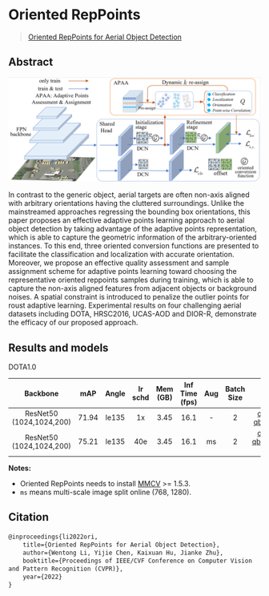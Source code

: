 # Oriented RepPoints

> [Oriented RepPoints for Aerial Object Detection](https://openaccess.thecvf.com/content/CVPR2022/papers/Li_Oriented_RepPoints_for_Aerial_Object_Detection_CVPR_2022_paper.pdf)

<!-- [ALGORITHM] -->

## Abstract

<div align=center>
<img src="https://raw.githubusercontent.com/zytx121/image-host/main/imgs/oriented_reppoints.png" width="800"/>
</div>

In contrast to the generic object, aerial targets are often non-axis aligned with arbitrary orientations having
the cluttered surroundings. Unlike the mainstreamed approaches regressing the bounding box orientations, this paper
proposes an effective adaptive points learning approach to aerial object detection by taking advantage of the adaptive
points representation, which is able to capture the geometric information of the arbitrary-oriented instances.
To this end, three oriented conversion functions are presented to facilitate the classification and localization
with accurate orientation. Moreover, we propose an effective quality assessment and sample assignment scheme for
adaptive points learning toward choosing the representative oriented reppoints samples during training, which is
able to capture the non-axis aligned features from adjacent objects or background noises. A spatial constraint is
introduced to penalize the outlier points for roust adaptive learning. Experimental results on four challenging
aerial datasets including DOTA, HRSC2016, UCAS-AOD and DIOR-R, demonstrate the efficacy of our proposed approach.

## Results and models

DOTA1.0

|         Backbone         |  mAP  | Angle | lr schd | Mem (GB) | Inf Time (fps) | Aug | Batch Size |                                                  Configs                                                  |                                                                                                                                                                                    Download                                                                                                                                                                                    |
| :----------------------: | :---: | :---: | :-----: | :------: | :------------: | :-: | :--------: | :-------------------------------------------------------------------------------------------------------: | :----------------------------------------------------------------------------------------------------------------------------------------------------------------------------------------------------------------------------------------------------------------------------------------------------------------------------------------------------------------------------: |
| ResNet50 (1024,1024,200) | 71.94 | le135 |   1x    |   3.45   |      16.1      |  -  |     2      |          [oriented-reppoints-qbox_r50_fpn_1x_dota](./oriented-reppoints-qbox_r50_fpn_1x_dota.py)          |         [model](https://download.openmmlab.com/mmrotate/v0.1.0/orientedreppoints/oriented_reppoints_r50_fpn_1x_dota_le135/oriented_reppoints_r50_fpn_1x_dota_le135-ef072de9.pth) \| [log](https://download.openmmlab.com/mmrotate/v0.1.0/orientedreppoints/oriented_reppoints_r50_fpn_1x_dota_le135/oriented_reppoints_r50_fpn_1x_dota_le135_20220505_092853.log.json)         |
| ResNet50 (1024,1024,200) | 75.21 | le135 |   40e   |   3.45   |      16.1      | ms  |     2      | [oriented-reppoints-qbox_r50_fpn_mstrain-40e_dota](./oriented-reppoints-qbox_r50_fpn_mstrain-40e_dota.py) | [model](https://download.openmmlab.com/mmrotate/v0.1.0/orientedreppoints/oriented_reppoints_r50_fpn_40e_dota_ms_le135/oriented_reppoints_r50_fpn_40e_dota_ms_le135-bb0323fd.pth) \| [log](https://download.openmmlab.com/mmrotate/v0.1.0/orientedreppoints/oriented_reppoints_r50_fpn_40e_dota_ms_le135/oriented_reppoints_r50_fpn_40e_dota_ms_le135_20220516_145332.log.json) |

**Notes:**

- Oriented RepPoints needs to install [MMCV](https://github.com/open-mmlab/mmcv) >= 1.5.3.
- `ms` means multi-scale image split online (768, 1280).

## Citation

```
@inproceedings{li2022ori,
    title={Oriented RepPoints for Aerial Object Detection},
    author={Wentong Li, Yijie Chen, Kaixuan Hu, Jianke Zhu},
    booktitle={Proceedings of IEEE/CVF Conference on Computer Vision and Pattern Recognition (CVPR)},
    year={2022}
}
```
